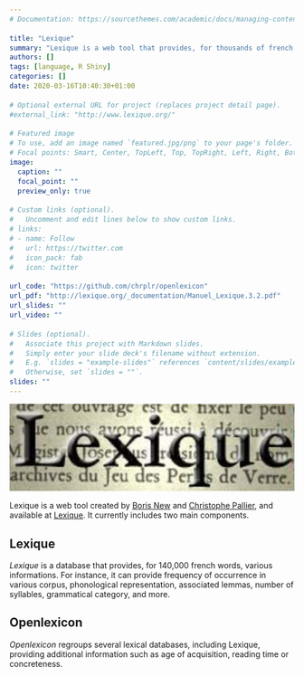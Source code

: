 ```yaml
---
# Documentation: https://sourcethemes.com/academic/docs/managing-content/

title: "Lexique"
summary: "Lexique is a web tool that provides, for thousands of french words, various informations."
authors: []
tags: [language, R Shiny]
categories: []
date: 2020-03-16T10:40:30+01:00

# Optional external URL for project (replaces project detail page).
#external_link: "http://www.lexique.org/"

# Featured image
# To use, add an image named `featured.jpg/png` to your page's folder.
# Focal points: Smart, Center, TopLeft, Top, TopRight, Left, Right, BottomLeft, Bottom, BottomRight.
image:
  caption: ""
  focal_point: ""
  preview_only: true

# Custom links (optional).
#   Uncomment and edit lines below to show custom links.
# links:
# - name: Follow
#   url: https://twitter.com
#   icon_pack: fab
#   icon: twitter

url_code: "https://github.com/chrplr/openlexicon"
url_pdf: "http://lexique.org/_documentation/Manuel_Lexique.3.2.pdf"
url_slides: ""
url_video: ""

# Slides (optional).
#   Associate this project with Markdown slides.
#   Simply enter your slide deck's filename without extension.
#   E.g. `slides = "example-slides"` references `content/slides/example-slides.md`.
#   Otherwise, set `slides = ""`.
slides: ""
---
```

![logo](/project/lexique/logo.png)

Lexique is a web tool created by [Boris New](https://psycho-usmb.fr/boris.new/) and [Christophe Pallier](http://www.pallier.org/), and available at [Lexique](http://www.lexique.org/). It currently includes two main components.

## Lexique

<i>Lexique</i> is a database that provides, for 140,000 french words, various informations.
For instance, it can provide frequency of occurrence in various corpus, phonological representation, associated lemmas, number of syllables, grammatical category, and more.

## Openlexicon

<i>Openlexicon</i> regroups several lexical databases, including Lexique, providing additional information such as age of acquisition, reading time or concreteness.
